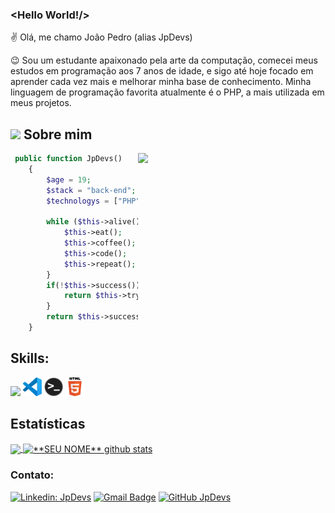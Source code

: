 


### <Hello World!/>

✌ Olá, me chamo João Pedro (alias JpDevs)

😉 Sou um estudante apaixonado pela arte da computação, comecei meus estudos em programação aos 7 anos de idade, e sigo até hoje focado em aprender cada vez mais e melhorar minha base de conhecimento. Minha linguagem de programação favorita atualmente é o PHP, a mais utilizada em meus projetos.

## <img src="https://img.shields.io/static/v1?label=Overview&message=JpDevs&color=f8efd4&style=flat&logo=GitHub"> Sobre mim

<img align="right" width="300" src="https://c.tenor.com/9ItR8nSuxE0AAAAM/thumbs-up-computer.gif" />

```php
 public function JpDevs()
    {
        $age = 19;
        $stack = "back-end";
        $technologys = ["PHP", "Laravel", "Node.JS", "MySql", "VB.NET"];

        while ($this->alive()) {
            $this->eat();
            $this->coffee(); //sleep();
            $this->code();
            $this->repeat();
        }
        if(!$this->success()) {
            return $this->tryAgain();
        }
        return $this->success();
    }
```

## **Skills:**  
<code><img height="30" src="https://seeklogo.com/images/P/php-logo-ADE513E748-seeklogo.com.png"></code>
<code><img height="30" src="https://raw.githubusercontent.com/github/explore/80688e429a7d4ef2fca1e82350fe8e3517d3494d/topics/visual-studio-code/visual-studio-code.png"></code>
<code><img height="30" src="https://raw.githubusercontent.com/github/explore/80688e429a7d4ef2fca1e82350fe8e3517d3494d/topics/terminal/terminal.png"></code>
<code><img height="30" src="https://raw.githubusercontent.com/github/explore/80688e429a7d4ef2fca1e82350fe8e3517d3494d/topics/html/html.png"></code>


## **Estatísticas**

<a href="https://github.com/JpDevs">
  <img align="center" src="https://github-readme-stats.vercel.app/api/top-langs/?username=jpdevs&theme=default&hide_langs_below=1" />
</a>

<a href="https://github.com/JpDevs">
 <img align="center" src="https://github-readme-stats.vercel.app/api?username=jpdevs&show_icons=true&theme=default&line_height=27" alt="**SEU NOME** github stats"/>

</a>

### Contato:

[![Linkedin: JpDevs](https://img.shields.io/badge/-JpDevs-blue?style=flat-square&logo=Linkedin&logoColor=white&link=https://linkedin.com.br/in/jpdevs)](https://linkedin.com.br/in/jpdevs)
[![Gmail Badge](https://img.shields.io/badge/-contato@jpdevs.com.br-006bed?style=flat-square&logo=Gmail&logoColor=white&link=mailto:contato@jpdevs.com.br)](mailto:contato@jpdevs.com.br)
[![GitHub JpDevs]( https://img.shields.io/github/followers/JpDevs?label=follow&style=social)](https://github.com/JpDevs/)
